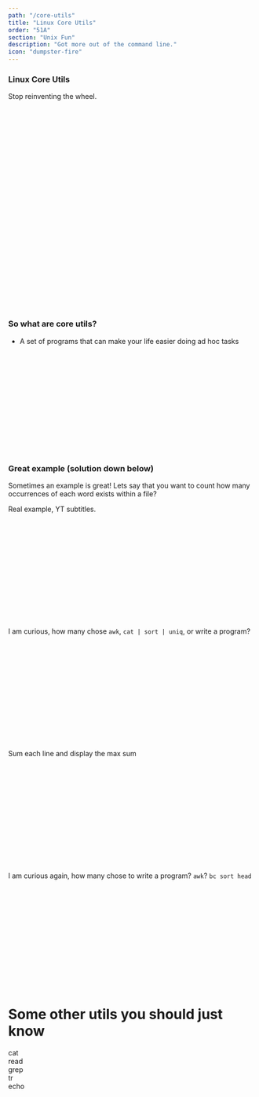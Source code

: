 ```yaml
---
path: "/core-utils"
title: "Linux Core Utils"
order: "51A"
section: "Unix Fun"
description: "Got more out of the command line."
icon: "dumpster-fire"
---
```


### Linux Core Utils
Stop reinventing the wheel.

<br />
<br />
<br />
<br />
<br />
<br />
<br />
<br />
<br />
<br />
<br />
<br />

<br />
<br />
<br />
<br />
<br />
<br />
<br />
<br />
<br />
<br />
<br />
<br />

### So what are core utils?
* A set of programs that can make your life easier doing ad hoc tasks

<br />
<br />
<br />
<br />
<br />
<br />
<br />
<br />
<br />
<br />
<br />
<br />

### Great example (solution down below)

Sometimes an example is great!  Lets say that you want to count how many
occurrences of each word exists within a file?

Real example, YT subtitles.

<br />
<br />
<br />
<br />
<br />
<br />
<br />
<br />
<br />
<br />
<br />
<br />

I am curious, how many chose
`awk`, `cat | sort | uniq`, or write a program?

<br />
<br />
<br />
<br />
<br />
<br />
<br />
<br />
<br />
<br />
<br />
<br />

Sum each line and display the max sum

<br />
<br />
<br />
<br />
<br />
<br />
<br />
<br />
<br />
<br />
<br />
<br />

I am curious again, how many chose to write a program?  `awk`?  `bc sort head`

<br />
<br />
<br />
<br />
<br />
<br />
<br />
<br />
<br />
<br />
<br />
<br />

# Some other utils you should just know
cat
<br />
read
<br />
grep
<br />
tr
<br />
echo
<br />

<br />
<br />
<br />
<br />
<br />
<br />
<br />
<br />
<br />
<br />
<br />
<br />
